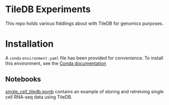 # TileDB Experiments

This repo holds various fiddlings about with TileDB for genomics purposes.

# Installation

A `conda` `environment.yaml` file has been provided for convenience. To install this environment, see the [Conda documentation](https://docs.conda.io/projects/conda/en/latest/user-guide/tasks/manage-environments.html#creating-an-environment-from-an-environment-yml-file)

## Notebooks

[single_cell_tiledb.ipynb](./notebooks/single_cell_tiledb.ipynb) contains an example of storing and retreiving single cell RNA-seq data using TileDB.
